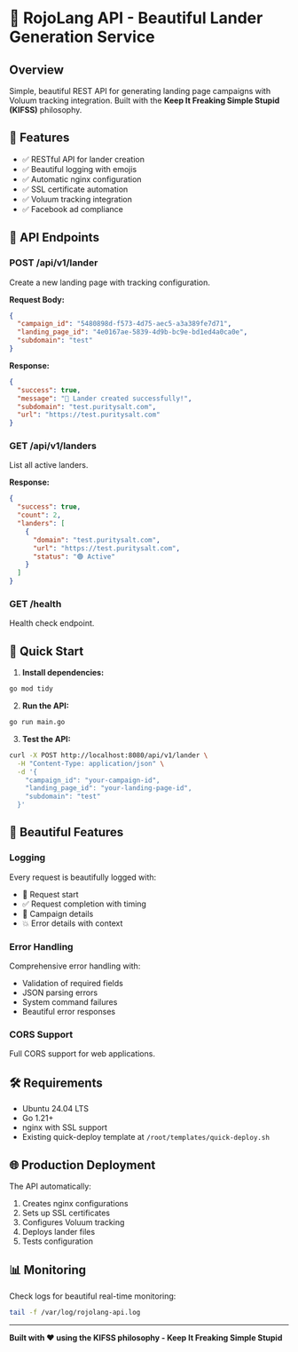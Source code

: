 # 🚀 RojoLang API - Beautiful Lander Generation Service

## Overview
Simple, beautiful REST API for generating landing page campaigns with Voluum tracking integration. Built with the **Keep It Freaking Simple Stupid (KIFSS)** philosophy.

## 🎯 Features
- ✅ RESTful API for lander creation
- ✅ Beautiful logging with emojis
- ✅ Automatic nginx configuration
- ✅ SSL certificate automation
- ✅ Voluum tracking integration
- ✅ Facebook ad compliance

## 🔧 API Endpoints

### POST /api/v1/lander
Create a new landing page with tracking configuration.

**Request Body:**
```json
{
  "campaign_id": "5480898d-f573-4d75-aec5-a3a389fe7d71",
  "landing_page_id": "4e0167ae-5839-4d9b-bc9e-bd1ed4a0ca0e",
  "subdomain": "test"
}
```

**Response:**
```json
{
  "success": true,
  "message": "🎉 Lander created successfully!",
  "subdomain": "test.puritysalt.com",
  "url": "https://test.puritysalt.com"
}
```

### GET /api/v1/landers
List all active landers.

**Response:**
```json
{
  "success": true,
  "count": 2,
  "landers": [
    {
      "domain": "test.puritysalt.com",
      "url": "https://test.puritysalt.com",
      "status": "🟢 Active"
    }
  ]
}
```

### GET /health
Health check endpoint.

## 🚀 Quick Start

1. **Install dependencies:**
```bash
go mod tidy
```

2. **Run the API:**
```bash
go run main.go
```

3. **Test the API:**
```bash
curl -X POST http://localhost:8080/api/v1/lander \
  -H "Content-Type: application/json" \
  -d '{
    "campaign_id": "your-campaign-id",
    "landing_page_id": "your-landing-page-id", 
    "subdomain": "test"
  }'
```

## 🎨 Beautiful Features

### Logging
Every request is beautifully logged with:
- 🔄 Request start
- ✅ Request completion with timing
- 🎯 Campaign details
- 💥 Error details with context

### Error Handling
Comprehensive error handling with:
- Validation of required fields
- JSON parsing errors
- System command failures
- Beautiful error responses

### CORS Support
Full CORS support for web applications.

## 🛠️ Requirements

- Ubuntu 24.04 LTS
- Go 1.21+
- nginx with SSL support
- Existing quick-deploy template at `/root/templates/quick-deploy.sh`

## 🌐 Production Deployment

The API automatically:
1. Creates nginx configurations
2. Sets up SSL certificates
3. Configures Voluum tracking
4. Deploys lander files
5. Tests configuration

## 📊 Monitoring

Check logs for beautiful real-time monitoring:
```bash
tail -f /var/log/rojolang-api.log
```

---

**Built with ❤️ using the KIFSS philosophy - Keep It Freaking Simple Stupid**